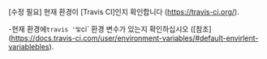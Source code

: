 [수정 필요]
현재 환경이 [Travis CI]인지 확인합니다 (https://travis-ci.org/).

-현재 환경에`travis '및`ci` 환경 변수가 있는지 확인하십시오 ([참조] (https://docs.travis-ci.com/user/environment-variables/#default-envirlent-variablebles).